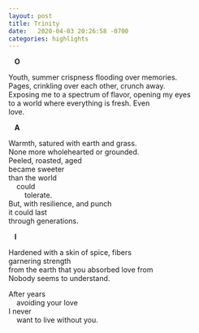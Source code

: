 ```yaml
---
layout: post
title: Trinity
date:   2020-04-03 20:26:58 -0700
categories: highlights
---
```

&nbsp;&nbsp;&nbsp;**O**  

Youth, summer crispness flooding over memories.    
Pages, crinkling over each other, crunch away.  
Exposing me to a spectrum of flavor, opening my eyes    
to a world where everything is fresh. Even    
love.  

&nbsp;&nbsp;&nbsp;**A**

Warmth, satured with earth and grass.  
None more wholehearted or grounded.  
Peeled, roasted, aged  
became sweeter  
than the world  
&nbsp;&nbsp;&nbsp;&nbsp;could  
&nbsp;&nbsp;&nbsp;&nbsp;&nbsp;&nbsp;&nbsp;&nbsp;tolerate.  
But, with resilience, and punch   
it could last   
through generations.  

&nbsp;&nbsp;&nbsp;**I**

Hardened with a skin of spice, fibers  
garnering strength  
from the earth that you absorbed love from  
Nobody seems to understand.   

After years  
&nbsp;&nbsp;&nbsp;&nbsp;avoiding your love  
I never  
&nbsp;&nbsp;&nbsp;&nbsp;want to live without you.  
